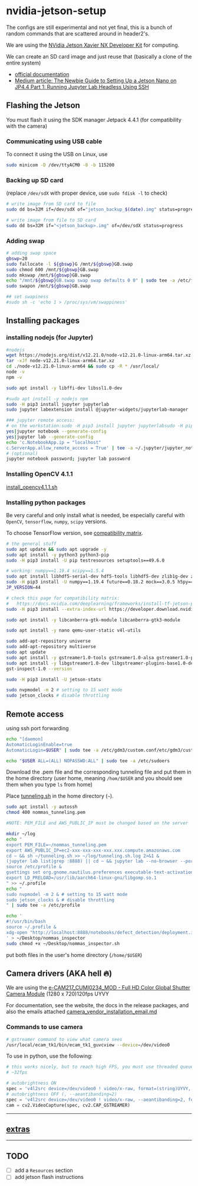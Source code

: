 # nvidia-jetson-setup

The configs are still experimental and not yet final, this is a bunch of random commands that are scattered around in header2's.

We are using the [NVidia Jetson Xavier NX Developer Kit](https://developer.nvidia.com/embedded/jetson-xavier-nx-devkit) for computing.

We can create an SD card image and just reuse that (basically a clone of the entire system)

- [official documentation](https://docs.nvidia.com/jetson/l4t/index.html)
- [Medium article: The Newbie Guide to Setting Up a Jetson Nano on JP4.4 Part 1: Running Jupyter Lab Headless Using SSH](https://medium.com/swlh/the-newbie-guide-to-setting-up-a-jetson-nano-on-jp4-4-230449346258)

## Flashing the Jetson

You must flash it using the SDK manager Jetpack 4.4.1 (for compatibility with the camera)

### Communicating using USB cable

To connect it using the USB on Linux, use

```bash
sudo minicom -D /dev/ttyACM0 -8 -b 115200
```

### Backing up SD card

 (replace `/dev/sdX` with proper device, use `sudo fdisk -l` to check)

```bash
# write image from SD card to file
sudo dd bs=32M if=/dev/sdX of="jetson_backup_$(date).img" status=progress

# write image from file to SD card
sudo dd bs=32M if="<jetson_backup>.img" of=/dev/sdX status=progress
```

### Adding swap

```bash
# adding swap space
gbswp=20
sudo fallocate -l ${gbswp}G /mnt/${gbswp}GB.swap
sudo chmod 600 /mnt/${gbswp}GB.swap
sudo mkswap /mnt/${gbswp}GB.swap
echo "/mnt/${gbswp}GB.swap swap swap defaults 0 0" | sudo tee -a /etc/fstab
sudo swapon /mnt/${gbswp}GB.swap

## set swapiness
#sudo sh -c 'echo 1 > /proc/sys/vm/swappiness'

```

## Installing packages

### installing nodejs (for Jupyter)

```bash
#nodejs
wget https://nodejs.org/dist/v12.21.0/node-v12.21.0-linux-arm64.tar.xz tar
tar -xJf node-v12.21.0-linux-arm64.tar.xz
cd ./node-v12.21.0-linux-arm64 && sudo cp -R * /usr/local/
node -v
npm -v
```

```bash
sudo apt install -y libffi-dev libssl1.0-dev

#sudo apt install -y nodejs npm
sudo -H pip3 install jupyter jupyterlab
sudo jupyter labextension install @jupyter-widgets/jupyterlab-manager

### jupyter remote access:
# on the workstation:sudo -H pip3 install jupyter jupyterlabsudo -H pip3 install jupyter jupyterlab
yes|jupyter notebook --generate-config
yes|jupyter lab --generate-config
echo 'c.NotebookApp.ip = "localhost"
c.ServerApp.allow_remote_access = True' | tee -a ~/.jupyter/jupyter_notebook_config.py ~/.jupyter/jupyter_lab_config.py
# (optional)
jupyter notebook password; jupyter lab password 

```
### Installing OpenCV 4.1.1

[install_opencv4.1.1.sh](files/install_opencv4.1.1.sh)

### Installing python packages

Be very careful and only install what is needed, be especially careful with `OpenCV`, `tensorflow`, `numpy`, `scipy` versions.


To choose TensorFlow version, see [compatibility matrix](https://docs.nvidia.com/deeplearning/frameworks/install-tf-jetson-platform-release-notes/tf-jetson-rel.html).


```bash
# the general stuff
sudo apt update && sudo apt upgrade -y
sudo apt install -y python3 python3-pip
sudo -H pip3 install -U pip testresources setuptools==49.6.0

# working: numpy==1.19.4 scipy==1.5.4
sudo apt install libhdf5-serial-dev hdf5-tools libhdf5-dev zlib1g-dev zip libjpeg8-dev liblapack-dev libblas-dev gfortran
sudo -H pip3 install -U numpy==1.19.4 future==0.18.2 mock==3.0.5 h5py==2.10.0 gast==0.2.2 keras_preprocessing==1.1.2 keras_applications==1.0.8 futures protobuf pybind11 scipy==1.4.1
JP_VERSION=44

# check this page for compatibility matrix:
#   https://docs.nvidia.com/deeplearning/frameworks/install-tf-jetson-platform-release-notes/tf-jetson-rel.html
sudo -H pip3 install --extra-index-url https://developer.download.nvidia.com/compute/redist/jp/v44 tensorflow==2.3.1+nv20.12

sudo apt install -y libcanberra-gtk-module libcanberra-gtk3-module

sudo apt install -y nano qemu-user-static v4l-utils

sudo add-apt-repository universe
sudo add-apt-repository multiverse
sudo apt update
sudo apt install -y gstreamer1.0-tools gstreamer1.0-alsa gstreamer1.0-plugins-base gstreamer1.0-plugins-good gstreamer1.0-plugins-bad gstreamer1.0-plugins-ugly gstreamer1.0-libav
sudo apt install -y libgstreamer1.0-dev libgstreamer-plugins-base1.0-dev libgstreamer-plugins-good1.0-dev libgstreamer-plugins-bad1.0-dev
gst-inspect-1.0 --version

sudo -H pip3 install -U jetson-stats

sudo nvpmodel -m 2 # setting to 15 watt mode
sudo jetson_clocks # disable throttling
```

## Remote access

using ssh port forwarding

```bash
echo "[daemon]
AutomaticLoginEnable=true
AutomaticLogin=$USER" | sudo tee -a /etc/gdm3/custom.conf/etc/gdm3/custom.conf/etc/gdm3/custom.conf

echo "$USER ALL=(ALL) NOPASSWD:ALL" | sudo tee -a /etc/sudoers

```

Download the .pem file and the corresponding tunneling file and put them in the home directory (user home, meaning `/hom/$USER` and you should see them when you type `ls` from home)


Place [tunneling.sh](files/tunneling.sh) in the home directory (`~`).

```bash
sudo apt install -y autossh
chmod 400 nommas_tunneling.pem

#NOTE: PEM_FILE and AWS_PUBLIC_IP must be changed based on the server

mkdir ~/log
echo "
export PEM_FILE=~/nommas_tunneling.pem
export AWS_PUBLIC_IP=ec2-xxx-xxx-xxx-xxx.xxx.compute.amazonaws.com
cd ~ && sh ~/tunneling.sh >> ~/log/tunneling.sh.log 2>&1 &
(jupyter lab list|grep :8888) || cd ~ && jupyter lab --no-browser --port 8888 >> ~/log/jupyterlab.log 2>&1 &
source /etc/profile &
gsettings set org.gnome.nautilus.preferences executable-text-activation 'launch' & # allow user to execute by double-clicking
export LD_PRELOAD=/usr/lib/aarch64-linux-gnu/libgomp.so.1
" >> ~/.profile
echo "
sudo nvpmodel -m 2 & # setting to 15 watt mode
sudo jetson_clocks & # disable throttling
" | sudo tee -a /etc/profile

echo '
#!/usr/bin/bash
source ~/.profile &
xdg-open "http://localhost:8888/notebooks/defect_detection/deployment.ipynb" &
' > ~/Desktop/nommas_inspector
sudo chmod +x ~/Desktop/nommas_inspector.sh

```

put both files in the user's home directory (`/home/$USER`)

## Camera drivers (AKA hell :fire:)

We are using the [e-CAM217_CUMI0234_MOD - Full HD Color Global Shutter Camera Module](https://www.e-consystems.com/camera-modules/ar0234-global-shutter-camera-module.asp) (1280 x 720)120fps UYVY

For documentation, see the website, the docs in the release packages, and also the emails attached [camera_vendor_installation_email.md](./camera_vendor_installation_email.md)


### Commands to use camera

```bash
# gstreamer command to view what camera sees
/usr/local/ecam_tk1/bin/ecam_tk1_guvcview --device=/dev/video0
```

To use in python, use the following:

```python
# this works nicely, but to reach high FPS, you must use threaded queues like imutils.video.FileVideoStream
# ~32fps

# autobrightness ON
spec = 'v4l2src device=/dev/video0 ! video/x-raw, format=(string)UYVY, width=(int)1280, height=(int)720, framerate=120/1! nvvidconv ! video/x-raw(memory:NVMM), format=(string)BGRx ! nvvidconv ! video/x-raw, format=BGRx ! videoconvert ! video/x-raw, format=BGR ! appsink'
# autobrightness OFF (, --aeantibanding=2)
spec = 'v4l2src device=/dev/video0 ! video/x-raw, --aeantibanding=2, format=(string)UYVY, width=(int)1280, height=(int)720, framerate=120/1! nvvidconv ! video/x-raw(memory:NVMM), format=(string)BGRx ! nvvidconv ! video/x-raw, format=BGRx ! videoconvert ! video/x-raw, format=BGR ! appsink'
cam = cv2.VideoCapture(spec, cv2.CAP_GSTREAMER)
```

----

## [extras](extras.md)

---

## TODO

- [ ] add a `Resources` section
- [ ] add jetson flash instructions
